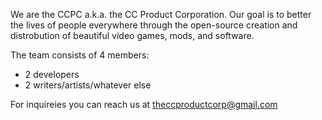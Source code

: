 We are the CCPC a.k.a. the CC Product Corporation.
Our goal is to better the lives of people everywhere through the open-source creation and distrobution of beautiful video games, mods, and software.

The team consists of 4 members:
  - 2 developers
  - 2 writers/artists/whatever else

For inquireies you can reach us at theccproductcorp@gmail.com
